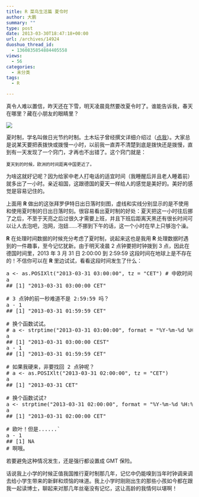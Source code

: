 ```yaml
---
title: R 菜鸟生活篇 夏令时
author: 大鹏
summary: ""
type: post
date: 2013-03-30T18:47:18+00:00
url: /archives/14924
duoshuo_thread_id:
  - 1360835854884405558
views:
  - 56
categories:
  - 未分类
tags:
  - R

---
```

真令人难以置信，昨天还在下雪，明天凌晨竟然要改夏令时了。谁能告诉我，春天在哪里？藏在小朋友的眼睛里？

![][1]

夏时制，学名叫做日光节约时制。土木坛子曾经撰文详细介绍过（[点我][2]）。大家总是说某天要把表拨快或拨慢一小时，以前我一直弄不清楚到底是拨快还是拨慢，直到有一天发现了一个窍门，才再也不出错了。这个窍门就是：

    夏天到的时候，欧洲的时间距离中国更近了。
    

为啥这就好记呢？因为给家中老人打电话的适宜时间（我睡醒后并且老人睡着前）就多出了一小时。亲近祖国，这跟德国的夏天一样给人的感觉是美好的。美好的感觉是容易记住的。

上面用 **R** 做出的这张拜罗伊特日出日落时刻图，虚线和实线分别显示的是不使用和使用夏时制的日出日落时刻。很容易看出夏时制的好处：夏天把这一小时往后挪了之后，不至于天亮之后过很久才需要上班，并且下班后距离天黑还有很长时间可以让人去泡吧，泡网，泡妞&hellip;&hellip;不挪到下午的话，这一个小时在早上只够泡个澡。

**R** 在处理时间数据的时候充分考虑了夏时制，说起来这也是我用 **R** 处理数据时遇到的一件趣事，至今记忆犹新。由于明天凌晨 2 点钟要把时钟拨到 3 点，因此在德国时间里，2013 年 3 月 31 日 2:00:00 到 2:59:59 这段时间在地球上是不存在的！不信你可以在 **R** 里边试试，看看这段时间发生了什么：

<pre lang="rsplus">a &lt;- as.POSIXlt("2013-03-31 03:00:00", tz = "CET") # 中欧时间
a
## [1] "2013-03-31 03:00:00 CET"

# 3 点钟的前一秒难道不是 2:59:59 吗？
a - 1  
## [1] "2013-03-31 01:59:59 CET"

# 换个函数试试。
# a &lt;- strptime("2013-03-31 03:00:00", format = "%Y-%m-%d %H:%M:%S", tz = "CET")
a
## [1] "2013-03-31 03:00:00 CEST"
a - 1
## [1] "2013-03-31 01:59:59 CET"

# 如果我硬来，非要找回 2 点钟呢？
# a &lt;- as.POSIXlt("2013-03-31 02:00:00", tz = "CET")
a
## [1] "2013-03-31 CET"

# 换个函数试试?
a &lt;- strptime("2013-03-31 02:00:00", format = "%Y-%m-%d %H:%M:%S", tz = "CET") # 
a
## [1] "2013-03-31 02:00:00 CET"

# 欧叶！但是......`
a - 1
## [1] NA
# 啊哦。
</pre>

若要避免这种情况发生，还是强行都设置成 GMT 保险。

话说我上小学的时候正值我国推行夏时制那几年，记忆中仍能嗅到当年时钟调来调去给小学生带来的新鲜和烦恼的味道。我上小学时刚刚出生的那些小孩如今都在跟我一起读博士，聊起来对那几年丝毫没有记忆，这让高龄的我情何以堪啊！

 [1]: https://koaxea.blu.livefilestore.com/y1pBteJDUoRnLJ2C1ywF3cKD0b_b5IcazgaGKASvVnGXxNIPBmsCHCFbKA3-3iH_aYEOk7epj15wQxWAwSUR4HOc5Y5VMgxI1Hy/Sun_Bayreuth%2B.png
 [2]: http://tumutanzi.com/archives/5298
